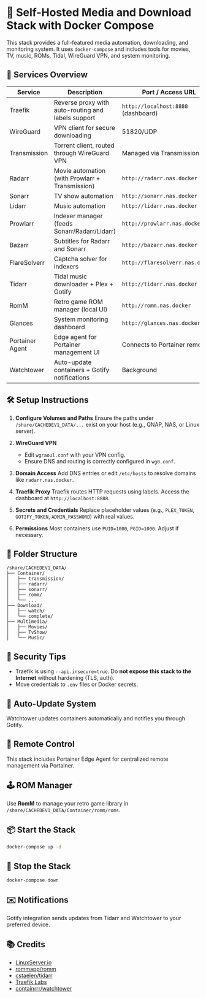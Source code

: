 # 🧩 Self-Hosted Media and Download Stack with Docker Compose

This stack provides a full-featured media automation, downloading, and monitoring system. It uses `docker-compose` and includes tools for movies, TV, music, ROMs, Tidal, WireGuard VPN, and system monitoring.

## 🚀 Services Overview

| Service       | Description                                               | Port / Access URL                    |
|---------------|-----------------------------------------------------------|--------------------------------------|
| Traefik       | Reverse proxy with auto-routing and labels support       | `http://localhost:8888` (dashboard)  |
| WireGuard     | VPN client for secure downloading                        | 51820/UDP                            |
| Transmission  | Torrent client, routed through WireGuard VPN            | Managed via Transmission UI          |
| Radarr        | Movie automation (with Prowlarr + Transmission)          | `http://radarr.nas.docker`           |
| Sonarr        | TV show automation                                       | `http://sonarr.nas.docker`           |
| Lidarr        | Music automation                                         | `http://lidarr.nas.docker`           |
| Prowlarr      | Indexer manager (feeds Sonarr/Radarr/Lidarr)            | `http://prowlarr.nas.docker`         |
| Bazarr        | Subtitles for Radarr and Sonarr                         | `http://bazarr.nas.docker`           |
| FlareSolverr  | Captcha solver for indexers                             | `http://flaresolverr.nas.docker`     |
| Tidarr        | Tidal music downloader + Plex + Gotify                  | `http://tidarr.nas.docker`           |
| RomM          | Retro game ROM manager (local UI)                       | `http://romm.nas.docker`             |
| Glances       | System monitoring dashboard                             | `http://glances.nas.docker`          |
| Portainer Agent | Edge agent for Portainer management UI                | Connects to Portainer remotely       |
| Watchtower    | Auto-update containers + Gotify notifications           | Background                           |

## 🛠️ Setup Instructions

1. **Configure Volumes and Paths**
   Ensure the paths under `/share/CACHEDEV1_DATA/...` exist on your host (e.g., QNAP, NAS, or Linux server).

2. **WireGuard VPN**
   - Edit `wgraoul.conf` with your VPN config.
   - Ensure DNS and routing is correctly configured in `wg0.conf`.

3. **Domain Access**
   Add DNS entries or edit `/etc/hosts` to resolve domains like `radarr.nas.docker`.

4. **Traefik Proxy**
   Traefik routes HTTP requests using labels. Access the dashboard at `http://localhost:8888`.

5. **Secrets and Credentials**
   Replace placeholder values (e.g., `PLEX_TOKEN`, `GOTIFY_TOKEN`, `ADMIN_PASSWORD`) with real values.

6. **Permissions**
   Most containers use `PUID=1000`, `PGID=1000`. Adjust if necessary.

## 🧩 Folder Structure

```
/share/CACHEDEV1_DATA/
├── Container/
│   ├── transmission/
│   ├── radarr/
│   ├── sonarr/
│   ├── romm/
│   └── ...
├── Download/
│   ├── watch/
│   └── complete/
├── Multimedia/
│   ├── Movies/
│   ├── TvShow/
│   └── Music/
```

## 🔐 Security Tips

- Traefik is using `--api.insecure=true`. Do **not expose this stack to the Internet** without hardening (TLS, auth).
- Move credentials to `.env` files or Docker secrets.

## 🔄 Auto-Update System

Watchtower updates containers automatically and notifies you through Gotify.

## 📡 Remote Control

This stack includes Portainer Edge Agent for centralized remote management via Portainer.

## 🕹️ ROM Manager

Use **RomM** to manage your retro game library in `/share/CACHEDEV1_DATA/Container/romm/roms`.

## 📦 Start the Stack

```bash
docker-compose up -d
```

## 🛑 Stop the Stack

```bash
docker-compose down
```

## ✉️ Notifications

Gotify integration sends updates from Tidarr and Watchtower to your preferred device.

## 📚 Credits

- [LinuxServer.io](https://www.linuxserver.io/)
- [rommapp/romm](https://github.com/rommapp/romm)
- [cstaelen/tidarr](https://github.com/cstaelen/tidarr)
- [Traefik Labs](https://traefik.io/)
- [containrrr/watchtower](https://containrrr.dev/watchtower/)
